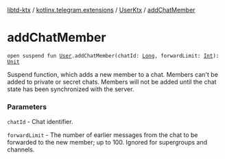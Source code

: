 [libtd-ktx](../../index.md) / [kotlinx.telegram.extensions](../index.md) / [UserKtx](index.md) / [addChatMember](./add-chat-member.md)

# addChatMember

`open suspend fun `[`User`](https://tdlibx.github.io/td/docs/org/drinkless/td/libcore/telegram/TdApi/User.html)`.addChatMember(chatId: `[`Long`](https://kotlinlang.org/api/latest/jvm/stdlib/kotlin/-long/index.html)`, forwardLimit: `[`Int`](https://kotlinlang.org/api/latest/jvm/stdlib/kotlin/-int/index.html)`): `[`Unit`](https://kotlinlang.org/api/latest/jvm/stdlib/kotlin/-unit/index.html)

Suspend function, which adds a new member to a chat. Members can't be added to private or
secret chats. Members will not be added until the chat state has been synchronized with the
server.

### Parameters

`chatId` - Chat identifier.

`forwardLimit` - The number of earlier messages from the chat to be forwarded to the new
member; up to 100. Ignored for supergroups and channels.